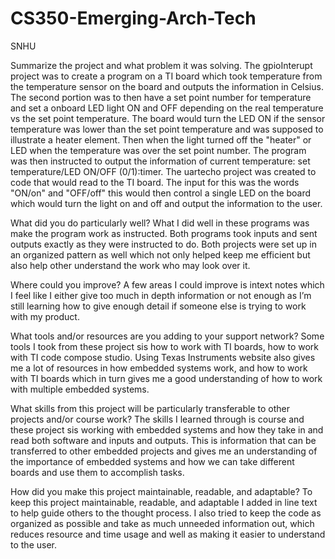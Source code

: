 # CS350-Emerging-Arch-Tech
SNHU

Summarize the project and what problem it was solving.
The gpioInterupt project was to create a program on a TI board which took temperature from the temperature sensor on the board and outputs the information in Celsius. The second portion was to then have a set point number for temperature and set a onboard LED light ON and OFF depending on the real temperature vs the set point temperature. The board would turn the LED ON if the sensor temperature was lower than the set point temperature and was supposed to illustrate a heater element. Then when the light turned off the "heater" or LED when the temperature was over the set point number. The program was then instructed to output the information of current temperature: set temperature/LED ON/OFF (0/1):timer. 
The uartecho project was created to code that would read to the TI board. The input for this was the words "ON/on" and "OFF/off" this would then control a single LED on the board which would turn the light on and off and output the information to the user. 

What did you do particularly well?
What I did well in these programs was make the program work as instructed. Both programs took inputs and sent outputs exactly as they were instructed to do. Both projects were set up in an organized pattern as well which not only helped keep me efficient but also help other understand the work who may look over it.

Where could you improve?
A few areas I could improve is intext notes which I feel like I either give too much in depth information or not enough as I’m still learning how to give enough detail if someone else is trying to work with my product. 

What tools and/or resources are you adding to your support network?
Some tools I took from these project sis how to work with TI boards, how to work with TI code compose studio. Using Texas Instruments website also gives me a lot of resources in how embedded systems work, and how to work with TI boards which in turn gives me a good understanding of how to work with multiple embedded systems.

What skills from this project will be particularly transferable to other projects and/or course work?
The skills I learned through is course and these project sis working with embedded systems and how they take in and read both software and inputs and outputs. This is information that can be transferred to other embedded projects and gives me an understanding of the importance of embedded systems and how we can take different boards and use them to accomplish tasks.

How did you make this project maintainable, readable, and adaptable?
To keep this project maintainable, readable, and adaptable I added in line text to help guide others to the thought process. I also tried to keep the code as organized as possible and take as much unneeded information out, which reduces resource and time usage and well as making it easier to understand to the user. 

